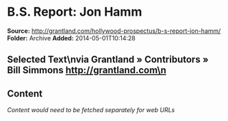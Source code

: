 # B.S. Report: Jon Hamm

**Source:** http://grantland.com/hollywood-prospectus/b-s-report-jon-hamm/
**Folder:** Archive
**Added:** 2014-05-01T10:14:28


## Selected Text\nvia Grantland » Contributors » Bill Simmons http://grantland.com\n

## Content
*Content would need to be fetched separately for web URLs*
